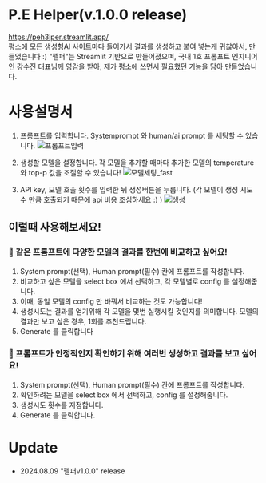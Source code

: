 # P.E Helper(v.1.0.0 release)
https://peh3lper.streamlit.app/ <br>
평소에 모든 생성형AI 사이트마다 들어가서 결과를 생성하고 붙여 넣는게 귀찮아서, 만들었습니다 :)
"펠퍼"는 Streamlit 기반으로 만들어졌으며, 국내 1호 프롬프트 엔지니어인 강수진 대표님께 영감을 받아, 제가 평소에 쓰면서 필요했던 기능을 담아 만들었습니다. 

# 사용설명서
1. 프롬프트를 입력합니다. Systemprompt 와 human/ai prompt 를 세팅할 수 있습니다.
  ![프롬프트입력](https://github.com/user-attachments/assets/1b85362d-52c7-4af5-afc6-aa6311fe22b8)

2. 생성할 모델을 설정합니다. 각 모델을 추가할 때마다 추가한 모델의 temperature와 top-p 값을 조절할 수 있습니다!
  ![모델세팅_fast](https://github.com/user-attachments/assets/7f5b1003-0af8-49f7-8955-be07ddf82dc1)

3. API key, 모델 호출 횟수를 입력한 뒤 생성버튼을 누릅니다. (각 모델이 생성 시도 수 만큼 호출되기 때문에 api 비용 조심하세요 :) )
  ![생성](https://github.com/user-attachments/assets/6db8ca61-f0db-4d9d-851e-91d6631c372e)

## 이럴때 사용해보세요! 
### 🤖 같은 프롬프트에 다양한 모델의 결과를 한번에 비교하고 싶어요!
1. System prompt(선택), Human prompt(필수) 칸에 프롬프트를 작성합니다.
2. 비교하고 싶은 모델을 select box 에서 선택하고, 각 모델별로 config 를 설정해줍니다.
3. 이때, 동일 모델의 config 만 바꿔서 비교하는 것도 가능합니다!
4. 생성시도는 결과를 얻기위해 각 모델을 몇번 실행시킬 것인지를 의미합니다. 모델의 결과만 보고 싶은 경우, 1회를 추천드립니다.
5. Generate 를 클릭합니다

###  📝 프롬프트가 안정적인지 확인하기 위해 여러번 생성하고 결과를 보고 싶어요!
1. System prompt(선택), Human prompt(필수) 칸에 프롬프트를 작성합니다.
2. 확인하려는 모델을 select box 에서 선택하고, config 를 설정해줍니다.
3. 생성시도 횟수를 지정합니다.
4. Generate 를 클릭합니다.

# Update
- 2024.08.09 "펠퍼v1.0.0" release 
